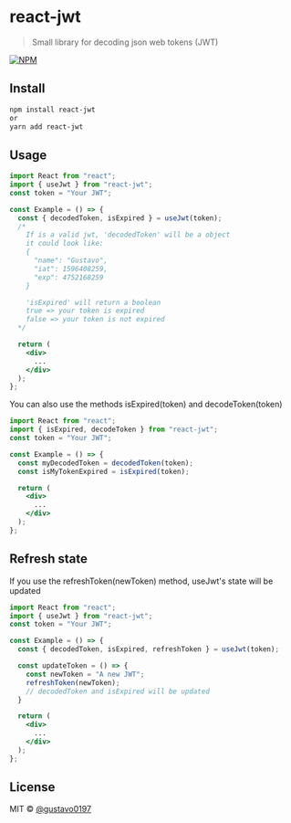# react-jwt

> Small library for decoding json web tokens (JWT)

[![NPM](https://img.shields.io/npm/v/react-jwt.svg)](https://www.npmjs.com/package/react-jwt)

## Install

```bash
npm install react-jwt
or
yarn add react-jwt
```

## Usage

```jsx
import React from "react";
import { useJwt } from "react-jwt";
const token = "Your JWT";

const Example = () => {
  const { decodedToken, isExpired } = useJwt(token);
  /*
    If is a valid jwt, 'decodedToken' will be a object
    it could look like:
    {
      "name": "Gustavo",
      "iat": 1596408259,
      "exp": 4752168259
    }

    'isExpired' will return a boolean
    true => your token is expired
    false => your token is not expired
  */

  return (
    <div>
      ...
    </div>
  );
};
```

You can also use the methods isExpired(token) and decodeToken(token)

```jsx
import React from "react";
import { isExpired, decodeToken } from "react-jwt";
const token = "Your JWT";

const Example = () => {
  const myDecodedToken = decodedToken(token);
  const isMyTokenExpired = isExpired(token);

  return (
    <div>
      ...
    </div>
  );
};
```

## Refresh state
If you use the refreshToken(newToken) method, useJwt's state will be updated

```jsx
import React from "react";
import { useJwt } from "react-jwt";
const token = "Your JWT";

const Example = () => {
  const { decodedToken, isExpired, refreshToken } = useJwt(token);

  const updateToken = () => {
    const newToken = "A new JWT";
    refreshToken(newToken);
    // decodedToken and isExpired will be updated
  }

  return (
    <div>
      ...
    </div>
  );
};
```


## License

MIT © [@gustavo0197](https://github.com/@gustavo0197)
